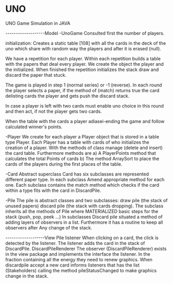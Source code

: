 # UNO
UNO Game Simulation in JAVA


-------------------Model
-UnoGame
  Consulted first the number of players.
  
  initialization:
  Creates a static table [108] with all the cards in the deck of the uno which
  share with random way the players and after it is erased (null).
  
  We have a repetition for each player. Within each repetition builds a table with
  the papers that deal every player.
  We create the object the player and the initialized.
  When finished the repetition initializes the stack draw and discard the paper that
  stuck.
  
  The game is played in step 1 (normal series) or -1 (reverse).
  In each round the player selects a paper, if the method of (match) returns true the card
  delisting cards the player and gets push the discard stack.
  
  In case a player is left with two cards must enable
  uno choice in this round and then act, if not the player gets two cards.
  
  When the table with the cards a player adiasei-ending the game and follow
  calculated winner's points.

-Player
  We create for each player a Player object that is stored in a table
  type Player.
  Each Player has a table with cards of who initializes the
  creation of a player.
  With the methods of class manage (delete and insert) the card table.
  Furthermore methods are 
  a) A PlayerPoints method that calculates the total
  Points of cards
  b) The method ArraySort to place the cards of the players during the first places of the table.

-Card
  Abstract superclass Card has six subclasses are represented different
  paper type. In each subclass Amend appropriate method for each one.
  Each subclass contains the match method which checks if the card within a type
  fits with the card in DiscardPile.
  
-Pile
  The pile is abstract classes and two subclasses:
  draw pile (the stack of unused papers)
  discard pile (the stack with cards dropping).
  The subclass inherits all the methods of Pile where MATERIALIZED basic steps for
  the stack (push, pop, peek ...)
  In subclasses Discard pile situated a method of adding layers of observers
  in a list. Furthermore it has a routine to keep all observers after
  Any change of the stack.

-------------------View
Pile listener
When clicking on a card, the click is detected by the listener. The listener
adds the card in the stack of DiscardPile.
DiscardPileRenderer
The observer (DiscardPileRenderer) exists in the view package and implements the interface
the listener. In the fraction containing all the energy they need to renew
graphics.
When discardpile accept a new card informs listeners that has the list
(Stakeholders) calling the method pileStatusChanged to make
graphics change in the stack.
